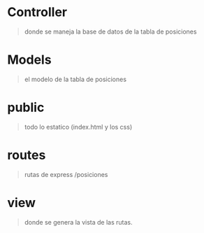 # Controller

> donde se maneja la base de datos de la tabla de posiciones

# Models

> el modelo de la tabla de posiciones

# public

> todo lo estatico (index.html y los css)

# routes

> rutas de express /posiciones

# view

> donde se genera la vista de las rutas.
